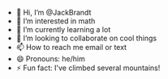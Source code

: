 - 👋 Hi, I’m @JackBrandt
- 👀 I’m interested in math
- 🌱 I’m currently learning a lot
- 💞️ I’m looking to collaborate on cool things
- 📫 How to reach me email or text
- 😄 Pronouns: he/him
- ⚡ Fun fact: I've climbed several mountains!

<!---
JackBrandt/JackBrandt is a ✨ special ✨ repository because its `README.md` (this file) appears on your GitHub profile.
You can click the Preview link to take a look at your changes.
--->
